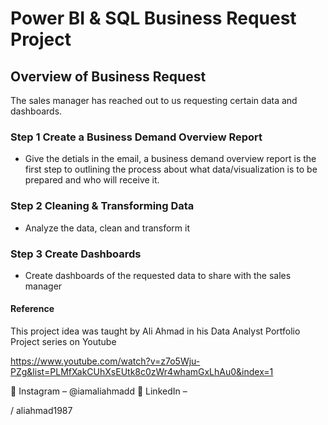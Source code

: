 # Power BI & SQL Business Request Project 

## Overview of Business Request 

The sales manager has reached out to us requesting certain data and dashboards. 

### Step 1 Create a Business Demand Overview Report 

- Give the detials in the email, a business demand overview report is the first step to outlining the process about what data/visualization is to be prepared and who will receive it.


### Step 2 Cleaning & Transforming Data

- Analyze the data, clean and transform it


### Step 3 Create Dashboards 

- Create dashboards of the requested data to share with the sales manager


#### Reference 

This project idea was taught by Ali Ahmad in his Data Analyst Portfolio Project series on Youtube 

https://www.youtube.com/watch?v=z7o5Wju-PZg&list=PLMfXakCUhXsEUtk8c0zWr4whamGxLhAu0&index=1 

📸 Instagram – @iamaliahmadd
🔗 LinkedIn –  

 / aliahmad1987  
